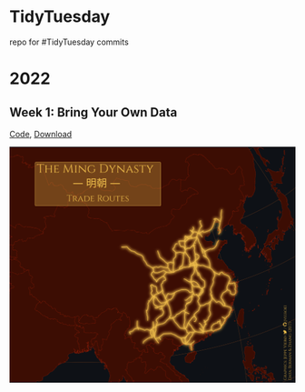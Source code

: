 # TidyTuesday
repo for #TidyTuesday commits


# 2022

## Week 1: Bring Your Own Data

<a href="https://github.com/jvieroe/TidyTuesday/blob/main/2022/week_01/code_ming.R"> Code</a>, <a href="https://github.com/jvieroe/TidyTuesday/blob/main/2022/week_01/ming.png"> Download </a>

<img src="https://github.com/jvieroe/TidyTuesday/blob/main/2022/week_01/ming.png?raw=true" alt="" width="750">
